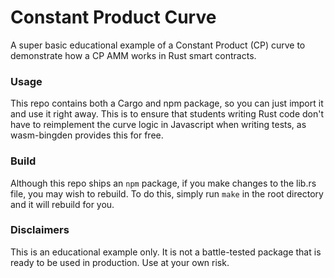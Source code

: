 # Constant Product Curve
A super basic educational example of a Constant Product (CP) curve to demonstrate how a CP AMM works in Rust smart contracts.

### Usage
This repo contains both a Cargo and npm package, so you can just import it and use it right away. This is to ensure that students writing Rust code don't have to reimplement the curve logic in Javascript when writing tests, as wasm-bingden provides this for free.

### Build
Although this repo ships an `npm` package, if you make changes to the lib.rs file, you may wish to rebuild. To do this, simply run `make` in the root directory and it will rebuild for you.

### Disclaimers
This is an educational example only. It is not a battle-tested package that is ready to be used in production. Use at your own risk.